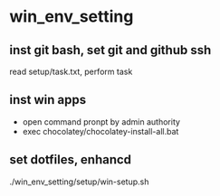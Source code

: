 # win_env_setting

## inst git bash, set git and github ssh
read setup/task.txt, perform task

## inst win apps
- open command pronpt by admin authority
- exec chocolatey/chocolatey-install-all.bat
## set dotfiles, enhancd
./win_env_setting/setup/win-setup.sh

